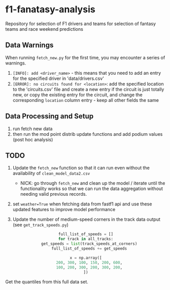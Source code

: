 # f1-fanatasy-analysis

Repository for selection of F1 drivers and teams for selection of fantasy teams and race weekend predictions

## Data Warnings

When running `fetch_new.py` for the first time, you may 
encounter a series of warnings. 

1. `[INFO]: add <driver_name>` - this means that you need 
   to add an entry for the specified driver in 
   'data/drivers.csv'
2. `[ERROR]: no circuits found for <location>`: add the 
   specified location to the 'circuits.csv' file and 
   create a new entry if the circuit is just totally new, 
   or copy the existing entry for the circuit, and change 
   the corresponding `location` column entry - keep all other fields the same

## Data Processing and Setup

1. run fetch new data 
2. then run the mod point distrib update functions and add podium 
   values (post hoc analysis)

## TODO

1. Update the `fetch_new` function so that it can run even without
   the availability of `clean_model_data2.csv`
   + NICK: go through `fetch_new` and clean up the model / iterate 
     until the functionality works so that we can run the data aggregation
     without needing valid previous records.

2. set `weather=True` when fetching data from fastf1 api and use these updated features to improve model performance

3. Update the number of medium-speed corners in the track data output (see `get_track_speeds.py`)

<center>

```python
full_list_of_speeds = []
for track in all_tracks:
   get_speeds = list(track_speeds_at_corners)
   full_list_of_speeds += get_speeds

x = np.array([
   200, 300, 100, 150, 200, 600,
   100, 200, 300, 200, 300, 200,
])
```

</center>

Get the quantiles from this full data set. 

